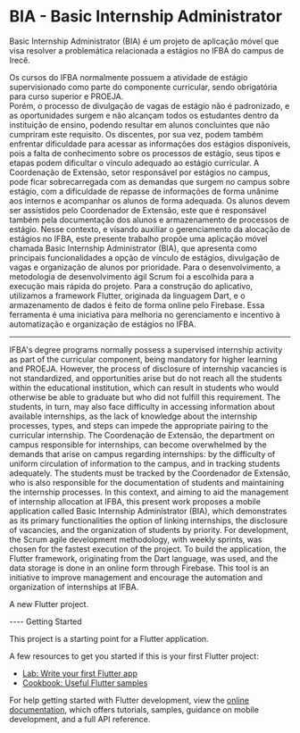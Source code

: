 # BIA - Basic Internship Administrator 

Basic Internship Administrator (BIA) é um projeto de aplicação móvel que visa resolver a problemática relacionada a estágios no IFBA do campus de Irecê.

Os cursos do IFBA normalmente possuem a atividade de estágio supervisionado como parte do componente curricular, sendo obrigatória para curso superior e PROEJA.  
Porém, o processo de divulgação de vagas de estágio não é padronizado, e as oportunidades surgem e não alcançam todos os estudantes dentro da instituição de ensino, 
podendo resultar em alunos concluintes que não cumpriram este requisito. Os discentes, por sua vez, podem também enfrentar dificuldade para acessar as informações dos
estágios disponíveis, pois a falta de conhecimento sobre os processos de estágio, seus tipos e etapas podem dificultar o vínculo adequado ao estágio curricular. 
A Coordenação de Extensão, setor responsável por estágios no campus, pode ficar sobrecarregada com as demandas que surgem no campus sobre estágio, com a dificuldade 
de repasse de informações de forma unânime aos internos e acompanhar os alunos de forma adequada. Os alunos devem ser assistidos pelo Coordenador de Extensão, este 
que é responsável também pela documentação dos alunos e armazenamento de processos de estágio. Nesse contexto, e visando auxiliar o gerenciamento da alocação de estágios
no IFBA, este presente trabalho propõe uma aplicação móvel chamada Basic Internship Administrator (BIA), que apresenta como principais funcionalidades a opção de vínculo 
de estágios, divulgação de vagas e organização de alunos por prioridade. Para o desenvolvimento, a metodologia de desenvolvimento ágil Scrum foi a escolhida para a execução
mais rápida do projeto. Para a construção do aplicativo, utilizamos a framework Flutter, originada da linguagem Dart, e o armazenamento de dados é feito de forma online pelo 
Firebase. Essa ferramenta é uma iniciativa para melhoria no gerenciamento e incentivo à automatização e organização de estágios no IFBA.

--------------------------------------------------------------------------------------------------------------------------------------------------------------------------------------------------

IFBA's degree programs normally possess a supervised internship activity as part of the curricular component, being mandatory for higher learning and PROEJA. However, the process
of disclosure of internship vacancies is not standardized, and opportunities arise but do not reach all the students within the educational institution, which can result in students
who would otherwise be able to graduate but who did not fulfill this requirement. The students, in turn, may also face difficulty in accessing information about available internships,
as the lack of knowledge about the internship processes, types, and steps can impede the appropriate pairing to the curricular internship. The Coordenação de Extensão, the department 
on campus responsible for internships, can become overwhelmed by the demands that arise on campus regarding internships: by the difficulty of uniform circulation of information to the 
campus, and in tracking students adequately. The students must be tracked by the Coordenador de Extensão, who is also responsible for the documentation of students and maintaining the
internship processes. In this context, and aiming to aid the management of internship allocation at IFBA, this present work proposes a mobile application called Basic Internship Administrator
(BIA), which demonstrates as its primary functionalities the option of linking internships, the disclosure of vacancies, and the organization of students by priority. For development, the Scrum
agile development methodology, with weekly sprints, was chosen for the fastest execution of the project. To build the application, the Flutter framework, originating from the Dart language, was 
used, and the data storage is done in an online form through Firebase. This tool is an initiative to improve management and encourage the automation and organization of internships at IFBA.

A new Flutter project.

---- Getting Started

This project is a starting point for a Flutter application.

A few resources to get you started if this is your first Flutter project:

- [Lab: Write your first Flutter app](https://docs.flutter.dev/get-started/codelab)
- [Cookbook: Useful Flutter samples](https://docs.flutter.dev/cookbook)

For help getting started with Flutter development, view the
[online documentation](https://docs.flutter.dev/), which offers tutorials,
samples, guidance on mobile development, and a full API reference.
